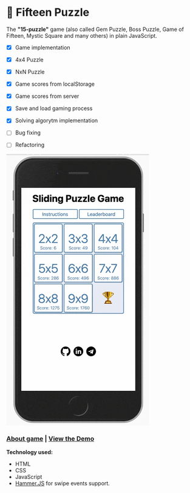# 🎲 Fifteen Puzzle
The **"15-puzzle"** game (also called Gem Puzzle, Boss Puzzle, Game of Fifteen, Mystic Square and many others) in plain JavaScript.

- [x] Game implementation 
- [x] 4x4 Puzzle
- [x] NxN Puzzle
- [x] Game scores from localStorage
- [x] Game scores from server
- [x] Save and load gaming process
- [x] Solving algorytm implementation
- [ ] Bug fixing
- [ ] Refactoring



![Demo](./img/fifteen-puzzle-demo.gif)

### [About game](https://en.wikipedia.org/wiki/15_puzzle) | [View the Demo](https://icherya.github.io/Fifteen-Puzzle/)

**Technology used:**
* HTML
* CSS
* JavaScript
* [Hammer.JS](https://hammerjs.github.io/) for swipe events support.